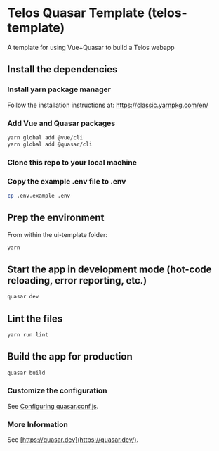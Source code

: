 # Telos Quasar Template (telos-template)

A template for using Vue+Quasar to build a Telos webapp

## Install the dependencies

### Install yarn package manager 
Follow the installation instructions at:
https://classic.yarnpkg.com/en/

### Add Vue and Quasar packages
```bash
yarn global add @vue/cli
yarn global add @quasar/cli
```
### Clone this repo to your local machine
### Copy the example .env file to .env
```bash
cp .env.example .env
```
## Prep the environment
From within the ui-template folder:
```bash
yarn
```

## Start the app in development mode (hot-code reloading, error reporting, etc.)
```bash
quasar dev
```

## Lint the files
```bash
yarn run lint
```

## Build the app for production
```bash
quasar build
```

### Customize the configuration
See [Configuring quasar.conf.js](https://quasar.dev/quasar-cli/quasar-conf-js).

### More Information
See  [https://quasar.dev](https://quasar.dev/).
